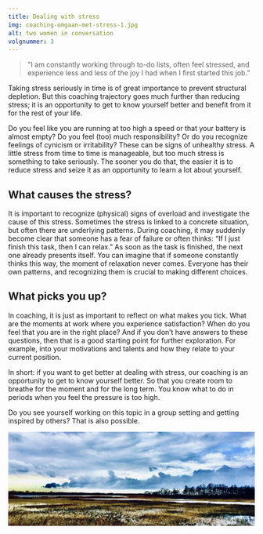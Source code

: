 ```yaml
---
title: Dealing with stress
img: coaching-omgaan-met-stress-1.jpg
alt: two women in conversation
volgnummer: 3
---
```


> "I am constantly working through to-do lists, often feel stressed, and experience less and less of the joy I had when I first started this job.”

Taking stress seriously in time is of great importance to prevent structural depletion. But this coaching trajectory goes much further than reducing stress; it is an opportunity to get to know yourself better and benefit from it for the rest of your life.

Do you feel like you are running at too high a speed or that your battery is almost empty? Do you feel (too) much responsibility? Or do you recognize feelings of cynicism or irritability? These can be signs of unhealthy stress. A little stress from time to time is manageable, but too much stress is something to take seriously. The sooner you do that, the easier it is to reduce stress and seize it as an opportunity to learn a lot about yourself.

## What causes the stress?

It is important to recognize (physical) signs of overload and investigate the cause of this stress. Sometimes the stress is linked to a concrete situation, but often there are underlying patterns. During coaching, it may suddenly become clear that someone has a fear of failure or often thinks: “If I just finish this task, then I can relax.” As soon as the task is finished, the next one already presents itself. You can imagine that if someone constantly thinks this way, the moment of relaxation never comes. Everyone has their own patterns, and recognizing them is crucial to making different choices.

## What picks you up?

In coaching, it is just as important to reflect on what makes you tick. What are the moments at work where you experience satisfaction? When do you feel that you are in the right place? And if you don’t have answers to these questions, then that is a good starting point for further exploration. For example, into your motivations and talents and how they relate to your current position.

In short: if you want to get better at dealing with stress, our coaching is an opportunity to get to know yourself better. So that you create room to breathe for the moment and for the long term. You know what to do in periods when you feel the pressure is too high.

Do you see yourself working on this topic in a group setting and getting inspired by others? That is also possible.

![image clouds](./coaching-omgaan-met-stress-2.jpg)
